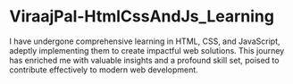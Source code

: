 # ViraajPal-HtmlCssAndJs_Learning
I have undergone comprehensive learning in HTML, CSS, and JavaScript, adeptly implementing them to create impactful web solutions. This journey has enriched me with valuable insights and a profound skill set, poised to contribute effectively to modern web development.

